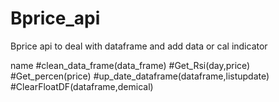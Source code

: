 # Bprice_api
Bprice api to deal with dataframe and add data or cal indicator

name
#clean_data_frame(data_frame) 
#Get_Rsi(day,price)
#Get_percen(price)
#up_date_dataframe(dataframe,listupdate)
#ClearFloatDF(dataframe,demical)
